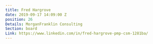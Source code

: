 ```yaml
---
title: Fred Hargrove
date: 2019-09-17 14:09:00 Z
position: 26
Details: MorganFranklin Consulting
Section: board
Link: https://www.linkedin.com/in/fred-hargrove-pmp-csm-1281ba/
---
```


